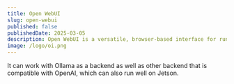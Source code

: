```yaml
---
title: Open WebUI
slug: open-webui
published: false
publishedDate: 2025-03-05
description: Open WebUI is a versatile, browser-based interface for running and managing large language models (LLMs) locally, offering developers an intuitive platform to experiment with LLMs.
image: /logo/oi.png
---
```


It can work with Ollama as a backend as well as other backend that is compatible with OpenAI, which can also run well on Jetson.